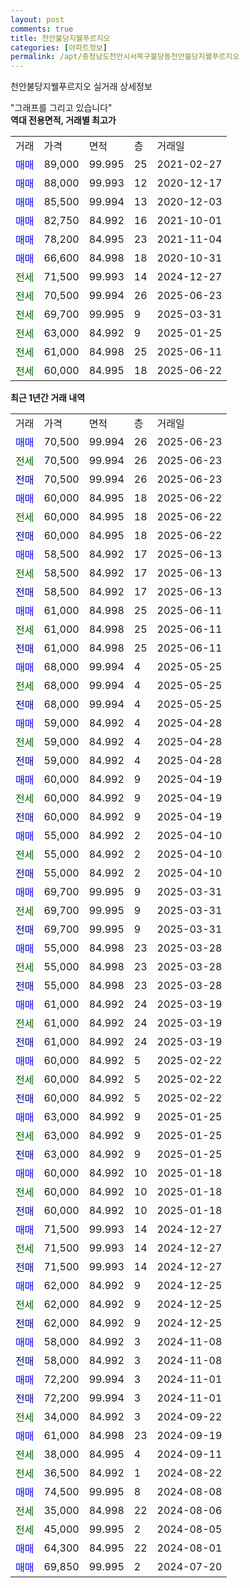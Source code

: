 ```yaml
---
layout: post
comments: true
title: 천안불당지웰푸르지오
categories: [아파트정보]
permalink: /apt/충청남도천안시서북구불당동천안불당지웰푸르지오
---
```


천안불당지웰푸르지오 실거래 상세정보

<script type="text/javascript">
  google.charts.load('current', {'packages':['line', 'corechart']});
  google.charts.setOnLoadCallback(drawChart);

  function drawChart() {
    var data = new google.visualization.DataTable();
    data.addColumn('date', '거래일');
    data.addColumn('number', "매매");
    data.addColumn('number', "전세");
    data.addColumn('number', "전매");

    data.addRows([[new Date(Date.parse("2025-06-23")), 70500, null, null], [new Date(Date.parse("2025-06-23")), null, 70500, null], [new Date(Date.parse("2025-06-23")), null, null, 70500], [new Date(Date.parse("2025-06-22")), 60000, null, null], [new Date(Date.parse("2025-06-22")), null, 60000, null], [new Date(Date.parse("2025-06-22")), null, null, 60000], [new Date(Date.parse("2025-06-13")), 58500, null, null], [new Date(Date.parse("2025-06-13")), null, 58500, null], [new Date(Date.parse("2025-06-13")), null, null, 58500], [new Date(Date.parse("2025-06-11")), 61000, null, null], [new Date(Date.parse("2025-06-11")), null, 61000, null], [new Date(Date.parse("2025-06-11")), null, null, 61000], [new Date(Date.parse("2025-05-25")), 68000, null, null], [new Date(Date.parse("2025-05-25")), null, 68000, null], [new Date(Date.parse("2025-05-25")), null, null, 68000], [new Date(Date.parse("2025-04-28")), 59000, null, null], [new Date(Date.parse("2025-04-28")), null, 59000, null], [new Date(Date.parse("2025-04-28")), null, null, 59000], [new Date(Date.parse("2025-04-19")), 60000, null, null], [new Date(Date.parse("2025-04-19")), null, 60000, null], [new Date(Date.parse("2025-04-19")), null, null, 60000], [new Date(Date.parse("2025-04-10")), 55000, null, null], [new Date(Date.parse("2025-04-10")), null, 55000, null], [new Date(Date.parse("2025-04-10")), null, null, 55000], [new Date(Date.parse("2025-03-31")), 69700, null, null], [new Date(Date.parse("2025-03-31")), null, 69700, null], [new Date(Date.parse("2025-03-31")), null, null, 69700], [new Date(Date.parse("2025-03-28")), 55000, null, null], [new Date(Date.parse("2025-03-28")), null, 55000, null], [new Date(Date.parse("2025-03-28")), null, null, 55000], [new Date(Date.parse("2025-03-19")), 61000, null, null], [new Date(Date.parse("2025-03-19")), null, 61000, null], [new Date(Date.parse("2025-03-19")), null, null, 61000], [new Date(Date.parse("2025-02-22")), 60000, null, null], [new Date(Date.parse("2025-02-22")), null, 60000, null], [new Date(Date.parse("2025-02-22")), null, null, 60000], [new Date(Date.parse("2025-01-25")), 63000, null, null], [new Date(Date.parse("2025-01-25")), null, 63000, null], [new Date(Date.parse("2025-01-25")), null, null, 63000], [new Date(Date.parse("2025-01-18")), 60000, null, null], [new Date(Date.parse("2025-01-18")), null, 60000, null], [new Date(Date.parse("2025-01-18")), null, null, 60000], [new Date(Date.parse("2024-12-27")), 71500, null, null], [new Date(Date.parse("2024-12-27")), null, 71500, null], [new Date(Date.parse("2024-12-27")), null, null, 71500], [new Date(Date.parse("2024-12-25")), 62000, null, null], [new Date(Date.parse("2024-12-25")), null, 62000, null], [new Date(Date.parse("2024-12-25")), null, null, 62000], [new Date(Date.parse("2024-11-08")), 58000, null, null], [new Date(Date.parse("2024-11-08")), null, null, 58000], [new Date(Date.parse("2024-11-01")), 72200, null, null], [new Date(Date.parse("2024-11-01")), null, null, 72200], [new Date(Date.parse("2024-09-22")), null, 34000, null], [new Date(Date.parse("2024-09-19")), 61000, null, null], [new Date(Date.parse("2024-09-11")), null, 38000, null], [new Date(Date.parse("2024-08-22")), null, 36500, null], [new Date(Date.parse("2024-08-08")), 74500, null, null], [new Date(Date.parse("2024-08-06")), null, 35000, null], [new Date(Date.parse("2024-08-05")), null, 45000, null], [new Date(Date.parse("2024-08-01")), 64300, null, null], [new Date(Date.parse("2024-07-20")), 69850, null, null]]);

    var options = {
      hAxis: {
        format: 'yyyy/MM/dd'
      },    
      lineWidth: 0,
      pointsVisible: true,    
      title: '최근 1년간 유형별 실거래가 분포',
      legend: { position: 'bottom' }
    };

    var formatter = new google.visualization.NumberFormat({pattern:'###,###'} );
    formatter.format(data, 1);
    formatter.format(data, 2);
    
    setTimeout(function() {
        var chart = new google.visualization.LineChart(document.getElementById('columnchart_material'));
        chart.draw(data, (options));
        document.getElementById('loading').style.display = 'none';
    }, 200);
  }
</script>


<div id="loading" style="z-index:20; display: block; margin-left: 0px">"그래프를 그리고 있습니다"</div>
<div id="columnchart_material" style="width: 95%; margin-left: 0px; display: block"></div>
<!-- contents start -->
<b>역대 전용면적, 거래별 최고가</b>
<table class="sortable">
    <tr>
      <td>거래</td>
      <td>가격</td>
      <td>면적</td>
      <td>층</td>
      <td>거래일</td>
    </tr>
        <tr>
          <td><a style="color: blue">매매</a></td>
          <td>89,000</td>
          <td>99.995</td>
          <td>25</td>
          <td>2021-02-27</td>
        </tr>            <tr>
          <td><a style="color: blue">매매</a></td>
          <td>88,000</td>
          <td>99.993</td>
          <td>12</td>
          <td>2020-12-17</td>
        </tr>            <tr>
          <td><a style="color: blue">매매</a></td>
          <td>85,500</td>
          <td>99.994</td>
          <td>13</td>
          <td>2020-12-03</td>
        </tr>            <tr>
          <td><a style="color: blue">매매</a></td>
          <td>82,750</td>
          <td>84.992</td>
          <td>16</td>
          <td>2021-10-01</td>
        </tr>            <tr>
          <td><a style="color: blue">매매</a></td>
          <td>78,200</td>
          <td>84.995</td>
          <td>23</td>
          <td>2021-11-04</td>
        </tr>            <tr>
          <td><a style="color: blue">매매</a></td>
          <td>66,600</td>
          <td>84.998</td>
          <td>18</td>
          <td>2020-10-31</td>
        </tr>        
        <tr>
              <td><a style="color: darkgreen">전세</a></td>
              <td>71,500</td>
              <td>99.993</td>
              <td>14</td>
              <td>2024-12-27</td>
            </tr>            <tr>
              <td><a style="color: darkgreen">전세</a></td>
              <td>70,500</td>
              <td>99.994</td>
              <td>26</td>
              <td>2025-06-23</td>
            </tr>            <tr>
              <td><a style="color: darkgreen">전세</a></td>
              <td>69,700</td>
              <td>99.995</td>
              <td>9</td>
              <td>2025-03-31</td>
            </tr>            <tr>
              <td><a style="color: darkgreen">전세</a></td>
              <td>63,000</td>
              <td>84.992</td>
              <td>9</td>
              <td>2025-01-25</td>
            </tr>            <tr>
              <td><a style="color: darkgreen">전세</a></td>
              <td>61,000</td>
              <td>84.998</td>
              <td>25</td>
              <td>2025-06-11</td>
            </tr>            <tr>
              <td><a style="color: darkgreen">전세</a></td>
              <td>60,000</td>
              <td>84.995</td>
              <td>18</td>
              <td>2025-06-22</td>
            </tr>        
    
</table>

<b>최근 1년간 거래 내역</b>

<table class="sortable">
    <tr>
      <td>거래</td>
      <td>가격</td>
      <td>면적</td>
      <td>층</td>
      <td>거래일</td>
    </tr>
    <tr>
      <td><a style="color: blue">매매</a></td>
      <td>70,500</td>
      <td>99.994</td>
      <td>26</td>
      <td>2025-06-23</td>
    </tr>          <tr>
      <td><a style="color: darkgreen">전세</a></td>
      <td>70,500</td>
      <td>99.994</td>
      <td>26</td>
      <td>2025-06-23</td>
    </tr>          <tr>
      <td><a style="color: darkblue">전매</a></td>
      <td>70,500</td>
      <td>99.994</td>
      <td>26</td>
      <td>2025-06-23</td>
    </tr>          <tr>
      <td><a style="color: blue">매매</a></td>
      <td>60,000</td>
      <td>84.995</td>
      <td>18</td>
      <td>2025-06-22</td>
    </tr>          <tr>
      <td><a style="color: darkgreen">전세</a></td>
      <td>60,000</td>
      <td>84.995</td>
      <td>18</td>
      <td>2025-06-22</td>
    </tr>          <tr>
      <td><a style="color: darkblue">전매</a></td>
      <td>60,000</td>
      <td>84.995</td>
      <td>18</td>
      <td>2025-06-22</td>
    </tr>          <tr>
      <td><a style="color: blue">매매</a></td>
      <td>58,500</td>
      <td>84.992</td>
      <td>17</td>
      <td>2025-06-13</td>
    </tr>          <tr>
      <td><a style="color: darkgreen">전세</a></td>
      <td>58,500</td>
      <td>84.992</td>
      <td>17</td>
      <td>2025-06-13</td>
    </tr>          <tr>
      <td><a style="color: darkblue">전매</a></td>
      <td>58,500</td>
      <td>84.992</td>
      <td>17</td>
      <td>2025-06-13</td>
    </tr>          <tr>
      <td><a style="color: blue">매매</a></td>
      <td>61,000</td>
      <td>84.998</td>
      <td>25</td>
      <td>2025-06-11</td>
    </tr>          <tr>
      <td><a style="color: darkgreen">전세</a></td>
      <td>61,000</td>
      <td>84.998</td>
      <td>25</td>
      <td>2025-06-11</td>
    </tr>          <tr>
      <td><a style="color: darkblue">전매</a></td>
      <td>61,000</td>
      <td>84.998</td>
      <td>25</td>
      <td>2025-06-11</td>
    </tr>          <tr>
      <td><a style="color: blue">매매</a></td>
      <td>68,000</td>
      <td>99.994</td>
      <td>4</td>
      <td>2025-05-25</td>
    </tr>          <tr>
      <td><a style="color: darkgreen">전세</a></td>
      <td>68,000</td>
      <td>99.994</td>
      <td>4</td>
      <td>2025-05-25</td>
    </tr>          <tr>
      <td><a style="color: darkblue">전매</a></td>
      <td>68,000</td>
      <td>99.994</td>
      <td>4</td>
      <td>2025-05-25</td>
    </tr>          <tr>
      <td><a style="color: blue">매매</a></td>
      <td>59,000</td>
      <td>84.992</td>
      <td>4</td>
      <td>2025-04-28</td>
    </tr>          <tr>
      <td><a style="color: darkgreen">전세</a></td>
      <td>59,000</td>
      <td>84.992</td>
      <td>4</td>
      <td>2025-04-28</td>
    </tr>          <tr>
      <td><a style="color: darkblue">전매</a></td>
      <td>59,000</td>
      <td>84.992</td>
      <td>4</td>
      <td>2025-04-28</td>
    </tr>          <tr>
      <td><a style="color: blue">매매</a></td>
      <td>60,000</td>
      <td>84.992</td>
      <td>9</td>
      <td>2025-04-19</td>
    </tr>          <tr>
      <td><a style="color: darkgreen">전세</a></td>
      <td>60,000</td>
      <td>84.992</td>
      <td>9</td>
      <td>2025-04-19</td>
    </tr>          <tr>
      <td><a style="color: darkblue">전매</a></td>
      <td>60,000</td>
      <td>84.992</td>
      <td>9</td>
      <td>2025-04-19</td>
    </tr>          <tr>
      <td><a style="color: blue">매매</a></td>
      <td>55,000</td>
      <td>84.992</td>
      <td>2</td>
      <td>2025-04-10</td>
    </tr>          <tr>
      <td><a style="color: darkgreen">전세</a></td>
      <td>55,000</td>
      <td>84.992</td>
      <td>2</td>
      <td>2025-04-10</td>
    </tr>          <tr>
      <td><a style="color: darkblue">전매</a></td>
      <td>55,000</td>
      <td>84.992</td>
      <td>2</td>
      <td>2025-04-10</td>
    </tr>          <tr>
      <td><a style="color: blue">매매</a></td>
      <td>69,700</td>
      <td>99.995</td>
      <td>9</td>
      <td>2025-03-31</td>
    </tr>          <tr>
      <td><a style="color: darkgreen">전세</a></td>
      <td>69,700</td>
      <td>99.995</td>
      <td>9</td>
      <td>2025-03-31</td>
    </tr>          <tr>
      <td><a style="color: darkblue">전매</a></td>
      <td>69,700</td>
      <td>99.995</td>
      <td>9</td>
      <td>2025-03-31</td>
    </tr>          <tr>
      <td><a style="color: blue">매매</a></td>
      <td>55,000</td>
      <td>84.998</td>
      <td>23</td>
      <td>2025-03-28</td>
    </tr>          <tr>
      <td><a style="color: darkgreen">전세</a></td>
      <td>55,000</td>
      <td>84.998</td>
      <td>23</td>
      <td>2025-03-28</td>
    </tr>          <tr>
      <td><a style="color: darkblue">전매</a></td>
      <td>55,000</td>
      <td>84.998</td>
      <td>23</td>
      <td>2025-03-28</td>
    </tr>          <tr>
      <td><a style="color: blue">매매</a></td>
      <td>61,000</td>
      <td>84.992</td>
      <td>24</td>
      <td>2025-03-19</td>
    </tr>          <tr>
      <td><a style="color: darkgreen">전세</a></td>
      <td>61,000</td>
      <td>84.992</td>
      <td>24</td>
      <td>2025-03-19</td>
    </tr>          <tr>
      <td><a style="color: darkblue">전매</a></td>
      <td>61,000</td>
      <td>84.992</td>
      <td>24</td>
      <td>2025-03-19</td>
    </tr>          <tr>
      <td><a style="color: blue">매매</a></td>
      <td>60,000</td>
      <td>84.992</td>
      <td>5</td>
      <td>2025-02-22</td>
    </tr>          <tr>
      <td><a style="color: darkgreen">전세</a></td>
      <td>60,000</td>
      <td>84.992</td>
      <td>5</td>
      <td>2025-02-22</td>
    </tr>          <tr>
      <td><a style="color: darkblue">전매</a></td>
      <td>60,000</td>
      <td>84.992</td>
      <td>5</td>
      <td>2025-02-22</td>
    </tr>          <tr>
      <td><a style="color: blue">매매</a></td>
      <td>63,000</td>
      <td>84.992</td>
      <td>9</td>
      <td>2025-01-25</td>
    </tr>          <tr>
      <td><a style="color: darkgreen">전세</a></td>
      <td>63,000</td>
      <td>84.992</td>
      <td>9</td>
      <td>2025-01-25</td>
    </tr>          <tr>
      <td><a style="color: darkblue">전매</a></td>
      <td>63,000</td>
      <td>84.992</td>
      <td>9</td>
      <td>2025-01-25</td>
    </tr>          <tr>
      <td><a style="color: blue">매매</a></td>
      <td>60,000</td>
      <td>84.992</td>
      <td>10</td>
      <td>2025-01-18</td>
    </tr>          <tr>
      <td><a style="color: darkgreen">전세</a></td>
      <td>60,000</td>
      <td>84.992</td>
      <td>10</td>
      <td>2025-01-18</td>
    </tr>          <tr>
      <td><a style="color: darkblue">전매</a></td>
      <td>60,000</td>
      <td>84.992</td>
      <td>10</td>
      <td>2025-01-18</td>
    </tr>          <tr>
      <td><a style="color: blue">매매</a></td>
      <td>71,500</td>
      <td>99.993</td>
      <td>14</td>
      <td>2024-12-27</td>
    </tr>          <tr>
      <td><a style="color: darkgreen">전세</a></td>
      <td>71,500</td>
      <td>99.993</td>
      <td>14</td>
      <td>2024-12-27</td>
    </tr>          <tr>
      <td><a style="color: darkblue">전매</a></td>
      <td>71,500</td>
      <td>99.993</td>
      <td>14</td>
      <td>2024-12-27</td>
    </tr>          <tr>
      <td><a style="color: blue">매매</a></td>
      <td>62,000</td>
      <td>84.992</td>
      <td>9</td>
      <td>2024-12-25</td>
    </tr>          <tr>
      <td><a style="color: darkgreen">전세</a></td>
      <td>62,000</td>
      <td>84.992</td>
      <td>9</td>
      <td>2024-12-25</td>
    </tr>          <tr>
      <td><a style="color: darkblue">전매</a></td>
      <td>62,000</td>
      <td>84.992</td>
      <td>9</td>
      <td>2024-12-25</td>
    </tr>          <tr>
      <td><a style="color: blue">매매</a></td>
      <td>58,000</td>
      <td>84.992</td>
      <td>3</td>
      <td>2024-11-08</td>
    </tr>          <tr>
      <td><a style="color: darkblue">전매</a></td>
      <td>58,000</td>
      <td>84.992</td>
      <td>3</td>
      <td>2024-11-08</td>
    </tr>          <tr>
      <td><a style="color: blue">매매</a></td>
      <td>72,200</td>
      <td>99.994</td>
      <td>3</td>
      <td>2024-11-01</td>
    </tr>          <tr>
      <td><a style="color: darkblue">전매</a></td>
      <td>72,200</td>
      <td>99.994</td>
      <td>3</td>
      <td>2024-11-01</td>
    </tr>          <tr>
      <td><a style="color: darkgreen">전세</a></td>
      <td>34,000</td>
      <td>84.992</td>
      <td>3</td>
      <td>2024-09-22</td>
    </tr>          <tr>
      <td><a style="color: blue">매매</a></td>
      <td>61,000</td>
      <td>84.998</td>
      <td>23</td>
      <td>2024-09-19</td>
    </tr>          <tr>
      <td><a style="color: darkgreen">전세</a></td>
      <td>38,000</td>
      <td>84.995</td>
      <td>4</td>
      <td>2024-09-11</td>
    </tr>          <tr>
      <td><a style="color: darkgreen">전세</a></td>
      <td>36,500</td>
      <td>84.992</td>
      <td>1</td>
      <td>2024-08-22</td>
    </tr>          <tr>
      <td><a style="color: blue">매매</a></td>
      <td>74,500</td>
      <td>99.995</td>
      <td>8</td>
      <td>2024-08-08</td>
    </tr>          <tr>
      <td><a style="color: darkgreen">전세</a></td>
      <td>35,000</td>
      <td>84.998</td>
      <td>22</td>
      <td>2024-08-06</td>
    </tr>          <tr>
      <td><a style="color: darkgreen">전세</a></td>
      <td>45,000</td>
      <td>99.995</td>
      <td>2</td>
      <td>2024-08-05</td>
    </tr>          <tr>
      <td><a style="color: blue">매매</a></td>
      <td>64,300</td>
      <td>84.995</td>
      <td>22</td>
      <td>2024-08-01</td>
    </tr>          <tr>
      <td><a style="color: blue">매매</a></td>
      <td>69,850</td>
      <td>99.995</td>
      <td>2</td>
      <td>2024-07-20</td>
    </tr>      </table>
<!-- contents end -->    

